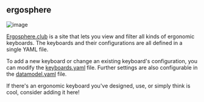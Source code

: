## ergosphere

![image](https://github.com/rxxed/ergosphere/assets/16361149/48c46033-38ce-4412-bbcf-3947468b87be)

[Ergosphere.club](https://ergosphere.club) is a site that lets you view and filter all kinds of ergonomic keyboards.
The keyboards and their configurations are all defined in a single YAML file.

To add a new keyboard or change an existing keyboard's configuration, you can modify the [keyboards.yaml](app/static/keyboards.yaml) file.
Further settings are also configurable in the [datamodel.yaml](app/static/datamodel.yaml) file.

If there's an ergonomic keyboard you've designed, use, or simply think is cool, consider adding it here!
